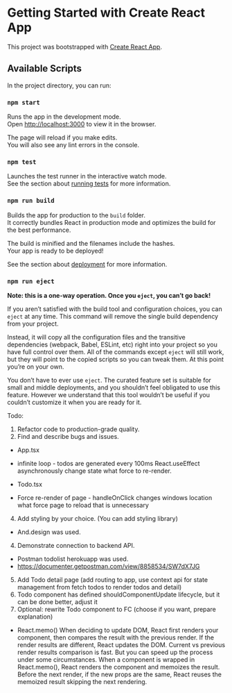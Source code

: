 # Getting Started with Create React App

This project was bootstrapped with [Create React App](https://github.com/facebook/create-react-app).

## Available Scripts

In the project directory, you can run:

### `npm start`

Runs the app in the development mode.\
Open [http://localhost:3000](http://localhost:3000) to view it in the browser.

The page will reload if you make edits.\
You will also see any lint errors in the console.

### `npm test`

Launches the test runner in the interactive watch mode.\
See the section about [running tests](https://facebook.github.io/create-react-app/docs/running-tests) for more information.

### `npm run build`

Builds the app for production to the `build` folder.\
It correctly bundles React in production mode and optimizes the build for the best performance.

The build is minified and the filenames include the hashes.\
Your app is ready to be deployed!

See the section about [deployment](https://facebook.github.io/create-react-app/docs/deployment) for more information.

### `npm run eject`

**Note: this is a one-way operation. Once you `eject`, you can’t go back!**

If you aren’t satisfied with the build tool and configuration choices, you can `eject` at any time. This command will remove the single build dependency from your project.

Instead, it will copy all the configuration files and the transitive dependencies (webpack, Babel, ESLint, etc) right into your project so you have full control over them. All of the commands except `eject` will still work, but they will point to the copied scripts so you can tweak them. At this point you’re on your own.

You don’t have to ever use `eject`. The curated feature set is suitable for small and middle deployments, and you shouldn’t feel obligated to use this feature. However we understand that this tool wouldn’t be useful if you couldn’t customize it when you are ready for it.

Todo:
1. Refactor code to production-grade quality.
2. Find and describe bugs and issues.
- App.tsx
- infinite loop - todos are generated every 100ms React.useEffect asynchronously change state what force to re-render.

- Todo.tsx
- Force re-render of page - handleOnClick changes windows location what force page to reload that is unnecessary

4. Add styling by your choice. (You can add styling library)
- And.design was used.

4. Demonstrate connection to backend API.
- Postman todolist herokuapp was used.
- https://documenter.getpostman.com/view/8858534/SW7dX7JG

5. Add Todo detail page (add routing to app, use context api for state management from fetch todos to render todos and detail)
6. Todo component has defined shouldComponentUpdate lifecycle, but it can be done better, adjust it
7. Optional: rewrite Todo component to FC (choose if you want, prepare explanation)
- React.memo() When deciding to update DOM, React first renders your component, then compares the result with the previous render. If the render results are different, React updates the DOM.
Current vs previous render results comparison is fast. But you can speed up the process under some circumstances.
When a component is wrapped in React.memo(), React renders the component and memoizes the result. Before the next render, if the new props are the same, React reuses the memoized result skipping the next rendering.